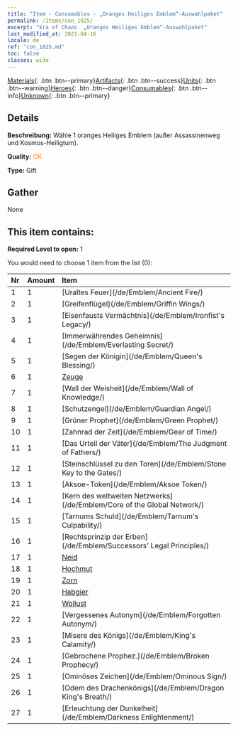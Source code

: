 ```yaml
---
title: "Item - Consumables - „Oranges Heiliges Emblem“-Auswahlpaket"
permalink: /Items/con_1825/
excerpt: "Era of Chaos  „Oranges Heiliges Emblem“-Auswahlpaket"
last_modified_at: 2021-04-16
locale: de
ref: "con_1825.md"
toc: false
classes: wide
---
```

 [Materials](/de/Items/){: .btn .btn--primary}[Artifacts](/de/Items/Artifacts/){: .btn .btn--success}[Units](/de/Items/Units/){: .btn .btn--warning}[Heroes](/de/Items/Heroes/){: .btn .btn--danger}[Consumables](/de/Items/Consumables/){: .btn .btn--info}[Unknown](/de/Items/Unknown/){: .btn .btn--primary}

## Details
 **Beschreibung:** Wähle 1 oranges Heiliges Emblem (außer Assassinenweg und Kosmos-Heiligtum).

 **Quality:** <span style="color: #FF8C00">OK</span>

 **Type:** Gift

## Gather

  None

## This item contains:

 **Required Level to open:** 1

 You would need to choose 1 item from the list (0):

  | Nr | Amount |     Item    |
  |:---|:-------|:------------|
  | 1 | 1 | [Uraltes Feuer](/de/Emblem/Ancient Fire/) |  | 
  | 2 | 1 | [Greifenflügel](/de/Emblem/Griffin Wings/) |  | 
  | 3 | 1 | [Eisenfausts Vermächtnis](/de/Emblem/Ironfist's Legacy/) |  | 
  | 4 | 1 | [Immerwährendes Geheimnis](/de/Emblem/Everlasting Secret/) |  | 
  | 5 | 1 | [Segen der Königin](/de/Emblem/Queen's Blessing/) |  | 
  | 6 | 1 | [Zeuge](/de/Emblem/Witness/) |  | 
  | 7 | 1 | [Wall der Weisheit](/de/Emblem/Wall of Knowledge/) |  | 
  | 8 | 1 | [Schutzengel](/de/Emblem/Guardian Angel/) |  | 
  | 9 | 1 | [Grüner Prophet](/de/Emblem/Green Prophet/) |  | 
  | 10 | 1 | [Zahnrad der Zeit](/de/Emblem/Gear of Time/) |  | 
  | 11 | 1 | [Das Urteil der Väter](/de/Emblem/The Judgment of Fathers/) |  | 
  | 12 | 1 | [Steinschlüssel zu den Toren](/de/Emblem/Stone Key to the Gates/) |  | 
  | 13 | 1 | [Aksoe-Token](/de/Emblem/Aksoe Token/) |  | 
  | 14 | 1 | [Kern des weltweiten Netzwerks](/de/Emblem/Core of the Global Network/) |  | 
  | 15 | 1 | [Tarnums Schuld](/de/Emblem/Tarnum's Culpability/) |  | 
  | 16 | 1 | [Rechtsprinzip der Erben](/de/Emblem/Successors' Legal Principles/) |  | 
  | 17 | 1 | [Neid](/de/Emblem/Jealousy/) |  | 
  | 18 | 1 | [Hochmut](/de/Emblem/Arrogance/) |  | 
  | 19 | 1 | [Zorn](/de/Emblem/Anger/) |  | 
  | 20 | 1 | [Habgier](/de/Emblem/Greed/) |  | 
  | 21 | 1 | [Wollust](/de/Emblem/Lust/) |  | 
  | 22 | 1 | [Vergessenes Autonym](/de/Emblem/Forgotten Autonym/) |  | 
  | 23 | 1 | [Misere des Königs](/de/Emblem/King's Calamity/) |  | 
  | 24 | 1 | [Gebrochene Prophez.](/de/Emblem/Broken Prophecy/) |  | 
  | 25 | 1 | [Ominöses Zeichen](/de/Emblem/Ominous Sign/) |  | 
  | 26 | 1 | [Odem des Drachenkönigs](/de/Emblem/Dragon King's Breath/) |  | 
  | 27 | 1 | [Erleuchtung der Dunkelheit](/de/Emblem/Darkness Enlightenment/) |  | 
